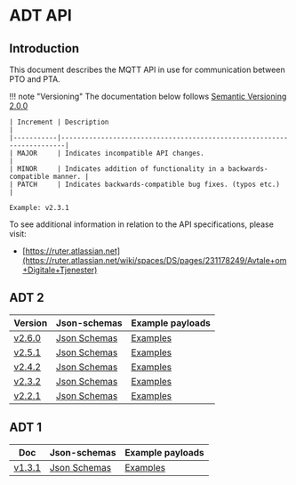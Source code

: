 # ADT API

## Introduction

This document describes the MQTT API in use for communication between PTO and PTA. 

!!! note "Versioning"
    The documentation below follows [Semantic Versioning 2.0.0](https://semver.org/spec/v2.0.0.html)
    
    | Increment | Description                                                           |
    |-----------|-----------------------------------------------------------------------|
    | MAJOR     | Indicates incompatible API changes.                                   |
    | MINOR     | Indicates addition of functionality in a backwards-compatible manner. |
    | PATCH     | Indicates backwards-compatible bug fixes. (typos etc.)                |
    
    Example: v2.3.1


To see additional information in relation to the API specifications, please visit:

- [https://ruter.atlassian.net](https://ruter.atlassian.net/wiki/spaces/DS/pages/231178249/Avtale+om+Digitale+Tjenester)


## ADT 2 

| Version                     | Json-schemas                                                                            | Example payloads                                                                |
|-----------------------------|-----------------------------------------------------------------------------------------|---------------------------------------------------------------------------------|
| [v2.6.0](v2.6.0/index.html) | [Json Schemas](https://github.com/RuterNo/adt-doc/tree/master/docs/v2.6.0/json-schemas) | [Examples](https://github.com/RuterNo/adt-doc/tree/master/docs/v2.6.0/examples) |
| [v2.5.1](v2.5.1/index.html) | [Json Schemas](https://github.com/RuterNo/adt-doc/tree/master/docs/v2.5.1/json-schemas) | [Examples](https://github.com/RuterNo/adt-doc/tree/master/docs/v2.5.1/examples) |
| [v2.4.2](v2.4.2/index.html) | [Json Schemas](https://github.com/RuterNo/adt-doc/tree/master/docs/v2.4.2/json-schemas) | [Examples](https://github.com/RuterNo/adt-doc/tree/master/docs/v2.4.2/examples) |
| [v2.3.2](v2.3.2/index.html) | [Json Schemas](https://github.com/RuterNo/adt-doc/tree/master/docs/v2.3.2/json-schemas) | [Examples](https://github.com/RuterNo/adt-doc/tree/master/docs/v2.3.2/examples) |
| [v2.2.1](v2.2.1/index.html) | [Json Schemas](https://github.com/RuterNo/adt-doc/tree/master/docs/v2.2.1/json-schemas) | [Examples](https://github.com/RuterNo/adt-doc/tree/master/docs/v2.2.1/examples) |


## ADT 1

| Doc                         | Json-schemas                                                                            | Example payloads                                                                |
|-----------------------------|-----------------------------------------------------------------------------------------|---------------------------------------------------------------------------------|
| [v1.3.1](v1.3.1/index.html) | [Json Schemas](https://github.com/RuterNo/adt-doc/tree/master/docs/v1.3.1/json-schemas) | [Examples](https://github.com/RuterNo/adt-doc/tree/master/docs/v1.3.1/examples) |
